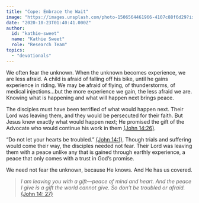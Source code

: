```yaml
---
title: "Cope: Embrace the Wait"
image: "https://images.unsplash.com/photo-1506564461966-4107c88f6d29?ixlib=rb-1.2.1&amp;q=85&amp;fm=jpg&amp;crop=entropy&amp;cs=srgb&amp;ixid=eyJhcHBfaWQiOjk2NjF9"
date: "2020-10-23T01:40:41.000Z"
author:
  id: "kathie-sweet"
  name: "Kathie Sweet"
  role: "Research Team"
topics:
  - "devotionals"
---
```

We often fear the unknown.  When the unknown becomes experience, we are less afraid.  A child is afraid of falling off his bike, until he gains experience in riding.  We may be afraid of flying, of thunderstorms, of medical injections...but the more experience we gain, the less afraid we are.  Knowing what is happening and what will happen next brings peace.

The disciples must have been terrified of what would happen next.  Their Lord was leaving them, and they would be persecuted for their faith.  But Jesus knew exactly what would happen next; He promised the gift of the Advocate who would continue his work in them [(John 14:26)][1].

“Do not let your hearts be troubled.” [(John 14:1)][2].  Though trials and suffering would come their way, the disciples needed not fear. Their Lord was leaving them with a peace unlike any that is gained through earthly experience, a peace that only comes with a trust in God’s promise.

We need not fear the unknown, because He knows.  And He has us covered.

> _I am leaving you with a gift—peace of mind and heart. And the peace I give is a gift the world cannot give. So don’t be troubled or afraid._ [(John 14: 27)][3]

[1]: https://www.bible.com/bible/116/jhn.14.26
[2]: https://www.bible.com/bible/116/jhn.14.1
[3]: https://www.bible.com/bible/116/jhn.14.27
